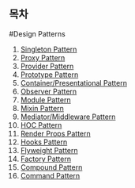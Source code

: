## 목차

#Design Patterns
1. [Singleton Pattern]()
2. [Proxy Pattern]()
3. [Provider Pattern]()
4. [Prototype Pattern]()
5. [Container/Presentational Pattern]()
6. [Observer Pattern]()
7. [Module Pattern]()
8. [Mixin Pattern]()
9. [Mediator/Middleware Pattern]()
10. [HOC Pattern](/HOC/HOC.md)
11. [Render Props Pattern]()
12. [Hooks Pattern]()
13. [Flyweight Pattern]()
14. [Factory Pattern]()
15. [Compound Pattern]()
16. [Command Pattern]()

